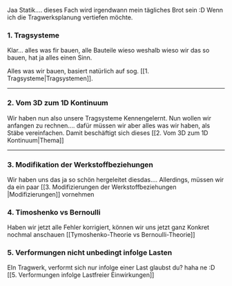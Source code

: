 Jaa Statik.... dieses Fach wird irgendwann mein tägliches Brot sein :D Wenn ich die Tragwerksplanung vertiefen möchte.

### 1. Tragsysteme
Klar... alles was fir bauen, alle Bauteile wieso weshalb wieso wir das so bauen, hat ja alles einen Sinn.

Alles was wir bauen, basiert natürlich auf sog. [[1. Tragsysteme|Tragsystemen]].

---

### 2. Vom 3D zum 1D Kontinuum
Wir haben nun also unsere Tragsysteme Kennengelernt. Nun wollen wir anfangen zu rechnen.... dafür müssen wir aber alles was wir haben, als Stäbe vereinfachen. Damit beschäftigt sich dieses [[2. Vom 3D zum 1D Kontinuum|Thema]]

---

### 3. Modifikation der Werkstoffbeziehungen
Wir haben uns das ja so schön hergeleitet diesdas.... Allerdings, müssen wir da ein paar [[3. Modifizierungen der Werkstoffbeziehungen |Modifizierungen]] vornehmen

### 4. Timoshenko vs Bernoulli
Haben wir jetzt alle Fehler korrigiert, können wir uns jetzt ganz Konkret nochmal anschauen [[Tymoshenko-Theorie vs Bernoulli-Theorie]]

### 5. Verformungen nicht unbedingt infolge Lasten
EIn Tragwerk, verformt sich nur infolge einer Last glaubst du? haha ne :D
[[5. Verformungen infolge Lastfreier Einwirkungen]]


